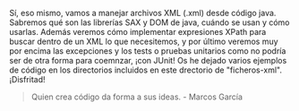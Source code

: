 Sí, eso mismo, vamos a manejar archivos XML (.xml) desde código java. Sabremos qué son las librerías SAX y DOM de java, cuándo se usan y cómo usarlas. Además veremos cómo implementar expresiones XPath para buscar dentro de un XML lo que necesitemos, y por último veremos muy por encima las excepciones y los tests o pruebas unitarios como no podría ser de otra forma para coemnzar, ¡con JUnit!
Os he dejado varios ejemplos de código en los directorios incluidos en este drectorio de "ficheros-xml".
¡Disfritad!
>Quien crea código da forma a sus ideas. - Marcos García